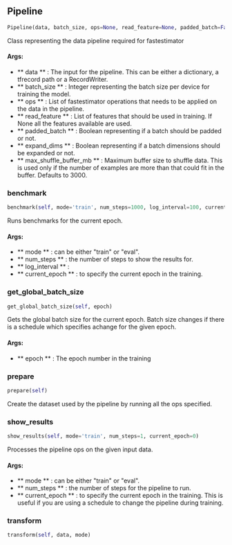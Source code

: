 ## Pipeline
```python
Pipeline(data, batch_size, ops=None, read_feature=None, padded_batch=False, expand_dims=False, max_shuffle_buffer_mb=3000)
```
Class representing the data pipeline required for fastestimator

#### Args:
* ** data ** :  The input for the pipeline. This can be either a dictionary, a tfrecord path or a RecordWriter.
* ** batch_size ** :  Integer representing the batch size per device for training the model.
* ** ops ** :  List of fastestimator operations that needs to be applied on the data in the pipeline.
* ** read_feature ** :  List of features that should be used in training. If None all the features available are used.
* ** padded_batch ** :  Boolean representing if a batch should be padded or not.
* ** expand_dims ** :  Boolean representing if a batch dimensions should be expanded or not.
* ** max_shuffle_buffer_mb ** :  Maximum buffer size to shuffle data. This is used only if the number of examples are
        more than that could fit in the buffer. Defaults to 3000.

### benchmark
```python
benchmark(self, mode='train', num_steps=1000, log_interval=100, current_epoch=0)
```
Runs benchmarks for the current epoch.

#### Args:
* ** mode ** :  can be either "train" or "eval".
* ** num_steps ** :  the number of steps to show the results for.
* ** log_interval ** : 
* ** current_epoch ** :  to specify the current epoch in the training.


### get_global_batch_size
```python
get_global_batch_size(self, epoch)
```
Gets the global batch size for the current epoch. Batch size changes if there is a schedule which specifies achange for the given epoch.

#### Args:
* ** epoch ** :  The epoch number in the training


### prepare
```python
prepare(self)
```
Create the dataset used by the pipeline by running all the ops specified.        

### show_results
```python
show_results(self, mode='train', num_steps=1, current_epoch=0)
```
Processes the pipeline ops on the given input data.

#### Args:
* ** mode ** :  can be either "train" or "eval".
* ** num_steps ** :  the number of steps for the pipeline to run.
* ** current_epoch ** :  to specify the current epoch in the training. This is useful if you are using a schedule to
        change the pipeline during training.

### transform
```python
transform(self, data, mode)
```
